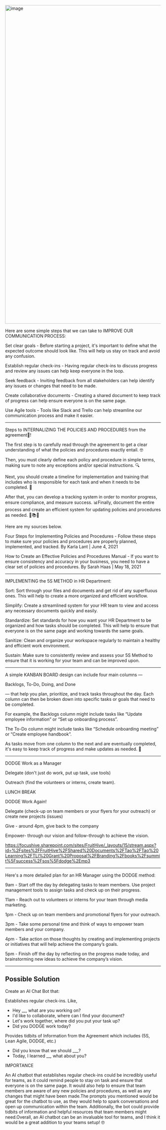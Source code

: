 <img width="1030" alt="image" src="https://user-images.githubusercontent.com/61100293/219045652-1019b702-a5b9-46b3-8206-1c9dd2d25c8e.png">

Here are some simple steps that we can take to IMPROVE OUR COMMUNICATION PROCESS:

Set clear goals - Before starting a project, it's important to define what the expected outcome should look like. This will help us stay on track and avoid any confusion.

Establish regular check-ins - Having regular check-ins to discuss progress and review any issues can help keep everyone in the loop.

Seek feedback - Inviting feedback from all stakeholders can help identify any issues or changes that need to be made.

Create collaborative documents - Creating a shared document to keep track of progress can help ensure everyone is on the same page.

Use Agile tools - Tools like Slack and Trello can help streamline our communication process and make it easier.

---

Steps to INTERNALIZING THE POLICIES AND PROCEDURES from the agreement📜!

The first step is to carefully read through the agreement to get a clear understanding of what the policies and procedures exactly entail. 🤓

Then, you must clearly define each policy and procedure in simple terms, making sure to note any exceptions and/or special instructions. 🔍

Next, you should create a timeline for implementation and training that includes who is responsible for each task and when it needs to be completed. 📅

After that, you can develop a tracking system in order to monitor progress, ensure compliance, and measure success. 📊Finally, document the entire process and create an efficient system for updating policies and procedures as needed. 📜📚🤓


Here are my sources below.

Four Steps for Implementing Policies and Procedures - Follow these steps to make sure your policies and procedures are properly planned, implemented, and tracked. By Karla Lant | June 4, 2021

How to Create an Effective Policies and Procedures Manual - If you want to ensure consistency and accuracy in your business, you need to have a clear set of policies and procedures. By Sarah Haas | May 18, 2021


---

IMPLEMENTING the 5S METHOD in HR Department:

Sort: Sort through your files and documents and get rid of any superfluous ones. This will help to create a more organized and efficient workflow.

Simplify: Create a streamlined system for your HR team to view and access any necessary documents quickly and easily.

Standardize: Set standards for how you want your HR Department to be organized and how tasks should be completed. This will help to ensure that everyone is on the same page and working towards the same goals.

Sanitize: Clean and organize your workspace regularly to maintain a healthy and efficient work environment.

Sustain: Make sure to consistently review and assess your 5S Method to ensure that it is working for your team and can be improved upon.

---

A simple KANBAN BOARD design can include four main columns — 

Backlogs, 
To-Do, 
Doing, and 
Done 

— that help you plan, prioritize, and track tasks throughout the day. Each column can then be broken down into specific tasks or goals that need to be completed. 

For example, the Backlogs column might include tasks like “Update employee information” or “Set up onboarding process”. 

The To-Do column might include tasks like “Schedule onboarding meeting” or  “Create employee handbook”. 

As tasks move from one column to the next and are eventually completed, it's easy to keep track of progress and make updates as needed. 🔢

---

DODGE Work as a Manager

Delegate (don't just do work, put up task, use tools)

Outreach (find the volunteers or interns, create team).

LUNCH BREAK

DODGE Work Again!

Delegate (check-up on team members or your flyers for your outreach) or create new projects (issues)

Give - around 4pm, give back to the company

Empower- through our vision and follow-through to achieve the vision.

https://focushive.sharepoint.com/sites/FruitHive/_layouts/15/stream.aspx?id=%2Fsites%2FFruitHive%2FShared%20Documents%2FTao%2FTao%20Learning%2FTLI%20Grant%20Proposal%2FBranding%2Fbooks%2Fsummit%5Fsuccess%2Fsos%5Fdodge%2Emp3

---

Here's a more detailed plan for an HR Manager using the DODGE method:

9am - Start off the day by delegating tasks to team members. Use project management tools to assign tasks and check up on their progress.

11am - Reach out to volunteers or interns for your team through media marketing. 

1pm - Check up on team members and promotional flyers for your outreach. 

3pm - Take some personal time and think of ways to empower team members and your company. 

4pm - Take action on those thoughts by creating and implementing projects or initiatives that will help achieve the company’s goals. 

5pm - Finish off the day by reflecting on the progress made today, and brainstorming new ideas to achieve the company’s vision.

---

## Possible Solution

Create an AI Chat Bot that:

Establishes regular check-ins. Like,

- Hey __, what are you working on?
- I'd like to collaborate, where can I find your document?
- Let's work together, where did you put your task up?
- Did you DODGE work today?


Provides tidbits of Information from the Agreement which includes (5S, Lean Agile, DODGE, etc.)

- Did you know that we should ___? 
- Today, I learned __, what about you?


IMPORTANCE

An AI chatbot that establishes regular check-ins could be incredibly useful for teams, as it could remind people to stay on task and ensure that everyone is on the same page. It would also help to ensure that team members are aware of any new policies and procedures, as well as any changes that might have been made.The prompts you mentioned would be great for the chatbot to use, as they would help to spark conversations and open up communication within the team. Additionally, the bot could provide tidbits of information and helpful resources that team members might need.Overall, an AI chatbot can be an invaluable tool for teams, and I think it would be a great addition to your teams setup! 🤓
